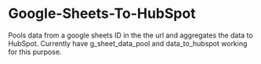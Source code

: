 # Google-Sheets-To-HubSpot
Pools data from a google sheets ID in the the url and aggregates the data to HubSpot. Currently have g_sheet_data_pool and data_to_hubspot working for this purpose.
